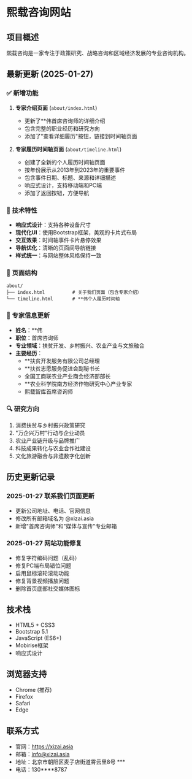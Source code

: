 # 熙载咨询网站

## 项目概述
熙载咨询是一家专注于政策研究、战略咨询和区域经济发展的专业咨询机构。

## 最新更新 (2025-01-27)

### ✅ 新增功能
1. **专家介绍页面** (`about/index.html`)
   - 更新了**伟首席咨询师的详细介绍
   - 包含完整的职业经历和研究方向
   - 添加了"查看详细履历"按钮，链接到时间轴页面

2. **专家履历时间轴页面** (`about/timeline.html`)
   - 创建了全新的个人履历时间轴页面
   - 按年份展示从2013年到2023年的重要事件
   - 包含事件日期、标题、来源和详细描述
   - 响应式设计，支持移动端和PC端
   - 添加了返回按钮，方便导航

### 🔧 技术特性
- **响应式设计**：支持各种设备尺寸
- **现代化UI**：使用Bootstrap框架，美观的卡片式布局
- **交互效果**：时间轴事件卡片悬停效果
- **导航优化**：清晰的页面间导航链接
- **样式统一**：与网站整体风格保持一致

### 📱 页面结构
```
about/
├── index.html          # 关于我们页面（包含专家介绍）
└── timeline.html       # **伟个人履历时间轴
```

### 🎯 专家信息更新
- **姓名**：**伟
- **职位**：首席咨询师
- **专业领域**：扶贫开发、乡村振兴、农业产业与文旅融合
- **主要经历**：
  - **扶贫开发服务有限公司总经理
  - **扶贫志愿服务促进会副秘书长
  - 全国工商联农业产业商会经济部部长
  - **农业科学院南方经济作物研究中心产业专家
  - 熙载智库首席咨询师

### 🔍 研究方向
1. 消费扶贫与乡村振兴政策研究
2. "万企兴万村"行动与企业动员
3. 农业产业链升级与品牌推广
4. 科技成果转化与农业合作社建设
5. 文化旅游融合与非遗数字化创新

## 历史更新记录

### 2025-01-27 联系我们页面更新
- 更新公司地址、电话、官网信息
- 修改所有邮箱域名为 @xizai.asia
- 新增"首席咨询师"和"媒体与宣传"专业邮箱

### 2025-01-27 网站功能修复
- 修复字符编码问题（乱码）
- 修复PC端布局错位问题
- 启用鼠标滚轮滚动功能
- 修复背景视频播放问题
- 删除首页底部社交媒体图标

## 技术栈
- HTML5 + CSS3
- Bootstrap 5.1
- JavaScript (ES6+)
- Mobirise框架
- 响应式设计

## 浏览器支持
- Chrome (推荐)
- Firefox
- Safari
- Edge

## 联系方式
- 官网：https://xizai.asia
- 邮箱：info@xizai.asia
- 地址：北京市朝阳区麦子店街道霄云里8号 ***
- 电话：130****8787
